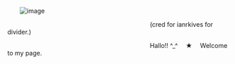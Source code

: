   ![image](https://github.com/user-attachments/assets/b41c67b6-d125-409a-8654-168c3f8f14f7)

                       (cred for ianrkives for divider.)


                       Hallo!! ^_^  ★  Welcome to my page.

       
